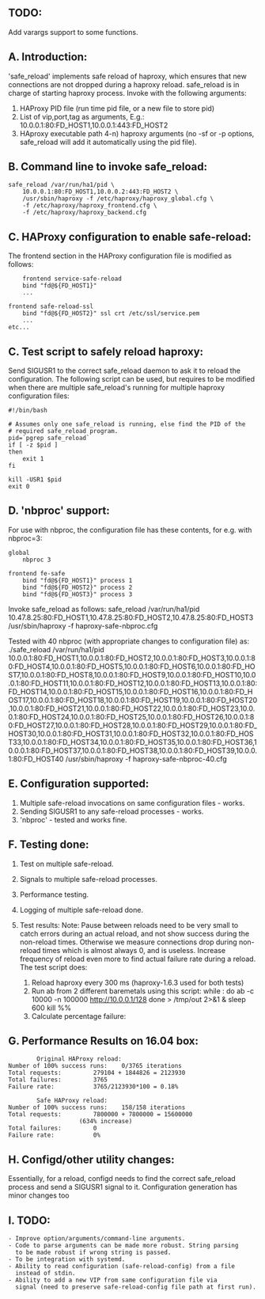 TODO:
----------

Add varargs support to some functions.

A. Introduction:
----------------

'safe_reload' implements safe reload of haproxy, which ensures that
new connections are not dropped during a haproxy reload. safe_reload is
in charge of starting haproxy process. Invoke with the following
arguments:

1)   HAProxy PID file (run time pid file, or a new file to store pid)
2)   List of vip,port,tag as arguments, E.g.:
	10.0.0.1:80:FD_HOST1,10.0.0.1:443:FD_HOST2
3)   HAproxy executable path
4-n) haproxy arguments (no -sf or -p options, safe_reload will add it
	automatically using the pid file).


B. Command line to invoke safe_reload:
---------------------------------------

	safe_reload /var/run/ha1/pid \
		10.0.0.1:80:FD_HOST1,10.0.0.2:443:FD_HOST2 \
		/usr/sbin/haproxy -f /etc/haproxy/haproxy_global.cfg \
		-f /etc/haproxy/haproxy_frontend.cfg \
		-f /etc/haproxy/haproxy_backend.cfg


C. HAProxy configuration to enable safe-reload:
-----------------------------------------------

The frontend section in the HAProxy configuration file is modified as
follows:

        frontend service-safe-reload
		bind "fd@${FD_HOST1}"
		...

	frontend safe-reload-ssl
		bind "fd@${FD_HOST2}" ssl crt /etc/ssl/service.pem
		...
	etc...


C. Test script to safely reload haproxy:
----------------------------------------

Send SIGUSR1 to the correct safe_reload daemon to ask it to reload the
configuration. The following script can be used, but requires to be
modified when there are multiple safe_reload's running for multiple
haproxy configuration files:

	#!/bin/bash

	# Assumes only one safe_reload is running, else find the PID of the
	# required safe_reload program.
	pid=`pgrep safe_reload`
	if [ -z $pid ]
	then
		exit 1
	fi

	kill -USR1 $pid
	exit 0


D. 'nbproc' support:
---------------------

For use with nbproc, the configuration file has these contents, for e.g.
with nbproc=3:
 
	global
		nbproc 3

	frontend fe-safe
		bind "fd@${FD_HOST1}" process 1
		bind "fd@${FD_HOST2}" process 2
		bind "fd@${FD_HOST3}" process 3

Invoke safe_reload as follows:
	safe_reload /var/run/ha1/pid \
	10.47.8.25:80:FD_HOST1,10.47.8.25:80:FD_HOST2,10.47.8.25:80:FD_HOST3 \
	/usr/sbin/haproxy -f haproxy-safe-nbproc.cfg

Tested with 40 nbproc (with appropriate changes to configuration file) as:
	./safe_reload /var/run/ha1/pid 10.0.0.1:80:FD_HOST1,10.0.0.1:80:FD_HOST2,10.0.0.1:80:FD_HOST3,10.0.0.1:80:FD_HOST4,10.0.0.1:80:FD_HOST5,10.0.0.1:80:FD_HOST6,10.0.0.1:80:FD_HOST7,10.0.0.1:80:FD_HOST8,10.0.0.1:80:FD_HOST9,10.0.0.1:80:FD_HOST10,10.0.0.1:80:FD_HOST11,10.0.0.1:80:FD_HOST12,10.0.0.1:80:FD_HOST13,10.0.0.1:80:FD_HOST14,10.0.0.1:80:FD_HOST15,10.0.0.1:80:FD_HOST16,10.0.0.1:80:FD_HOST17,10.0.0.1:80:FD_HOST18,10.0.0.1:80:FD_HOST19,10.0.0.1:80:FD_HOST20,10.0.0.1:80:FD_HOST21,10.0.0.1:80:FD_HOST22,10.0.0.1:80:FD_HOST23,10.0.0.1:80:FD_HOST24,10.0.0.1:80:FD_HOST25,10.0.0.1:80:FD_HOST26,10.0.0.1:80:FD_HOST27,10.0.0.1:80:FD_HOST28,10.0.0.1:80:FD_HOST29,10.0.0.1:80:FD_HOST30,10.0.0.1:80:FD_HOST31,10.0.0.1:80:FD_HOST32,10.0.0.1:80:FD_HOST33,10.0.0.1:80:FD_HOST34,10.0.0.1:80:FD_HOST35,10.0.0.1:80:FD_HOST36,10.0.0.1:80:FD_HOST37,10.0.0.1:80:FD_HOST38,10.0.0.1:80:FD_HOST39,10.0.0.1:80:FD_HOST40 /usr/sbin/haproxy -f haproxy-safe-nbproc-40.cfg


E. Configuration supported:
----------------------------

1. Multiple safe-reload invocations on same configuration files - works.
2. Sending SIGUSR1 to any safe-reload processes - works.
3. 'nbproc' - tested and works fine.


F. Testing done:
-----------------

1. Test on multiple safe-reload.
2. Signals to multiple safe-reload processes.
3. Performance testing.
4. Logging of multiple safe-reload done.
5. Test results:
	Note: Pause between reloads need to be very small to catch errors
	during an actual reload, and not show success during the non-reload
	times. Otherwise we measure connections drop during non-reload times
	which is almost always 0, and is useless. Increase frequency of
	reload even more to find actual failure rate during a reload. The
	test script does:

	1. Reload haproxy every 300 ms (haproxy-1.6.3 used for both tests)
	2. Run ab from 2 different baremetals using this script:
		while :
		do
			ab -c 10000 -n 100000 http://10.0.0.1/128
		done > /tmp/out 2>&1 &
		sleep 600
		kill %%
	3. Calculate percentage failure:


G. Performance Results on 16.04 box:
------------------------------------

			Original HAProxy reload:
	Number of 100% success runs:	0/3765 iterations
	Total requests:			279104 + 1844826 = 2123930
	Total failures:			3765
	Failure rate:			3765/2123930*100 = 0.18%

			Safe HAProxy reload:
	Number of 100% success runs:	158/158 iterations
	Total requests:			7800000 + 7800000 = 15600000
						(634% increase)
	Total failures:			0
	Failure rate:			0%


H. Configd/other utility changes:
----------------------------------

<TBD> Essentially, for a reload, configd needs to find the correct safe_reload
process and send a SIGUSR1 signal to it. Configuration generation has minor
changes too <TBD>


I. TODO:
---------

	- Improve option/arguments/command-line arguments.
	- Code to parse arguments can be made more robust. String parsing
	  to be made robust if wrong string is passed.
	- To be integration with systemd.
	- Ability to read configuration (safe-reload-config) from a file
	  instead of stdin.
	- Ability to add a new VIP from same configuration file via
	  signal (need to preserve safe-reload-config file path at first run).
